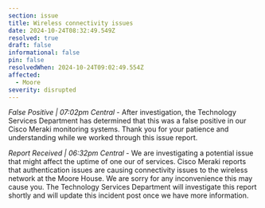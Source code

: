 ```yaml
---
section: issue
title: Wireless connectivity issues
date: 2024-10-24T08:32:49.549Z
resolved: true
draft: false
informational: false
pin: false
resolvedWhen: 2024-10-24T09:02:49.554Z
affected:
  - Moore
severity: disrupted
---
```

*False Positive | 07:02pm Central* - After investigation, the Technology Services Department has determined that this was a false positive in our Cisco Meraki monitoring systems. Thank you for your patience and understanding while we worked through this issue report.

*Report Received | 06:32pm Central* - We are investigating a potential issue that might affect the uptime of one our of services. Cisco Meraki reports that authentication issues are causing connectivity issues to the wireless network at the Moore House. We are sorry for any inconvenience this may cause you. The Technology Services Department will investigate this report shortly and will update this incident post once we have more information.